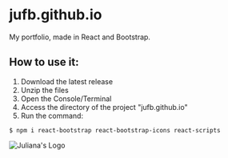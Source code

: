 # jufb.github.io
My portfolio, made in React and Bootstrap.

## How to use it:
1. Download the latest release
2. Unzip the files
3. Open the Console/Terminal
4. Access the directory of the project "jufb.github.io"
5. Run the command:
```
$ npm i react-bootstrap react-bootstrap-icons react-scripts
```
![Juliana's Logo](https://static.wixstatic.com/media/249783_dfd9973ca12240c198e4b8cdc86b4c31~mv2.png)
